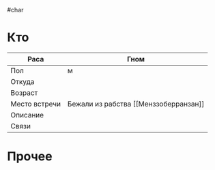 #char 
# Кто

| Раса          | Гном                                  |
| ------------- | ------------------------------------- |
| Пол           | м                                     |
| Откуда        |                                       |
| Возраст       |                                       |
| Место встречи | Бежали из рабства [[Менззоберранзан]] |
| Описание      |                                       |
| Связи         |                                       |
# Прочее

